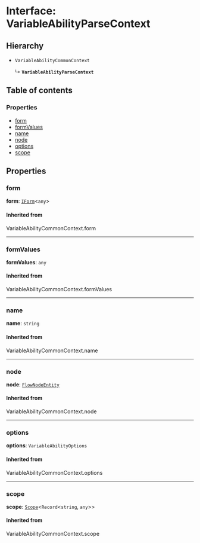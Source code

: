 # Interface: VariableAbilityParseContext

## Hierarchy

* `VariableAbilityCommonContext`

  ↳ **`VariableAbilityParseContext`**

## Table of contents

### Properties

* [form](/auto-docs/fixed-layout-editor/interfaces/VariableAbilityParseContext.md#form)
* [formValues](/auto-docs/fixed-layout-editor/interfaces/VariableAbilityParseContext.md#formvalues)
* [name](/auto-docs/fixed-layout-editor/interfaces/VariableAbilityParseContext.md#name)
* [node](/auto-docs/fixed-layout-editor/interfaces/VariableAbilityParseContext.md#node)
* [options](/auto-docs/fixed-layout-editor/interfaces/VariableAbilityParseContext.md#options)
* [scope](/auto-docs/fixed-layout-editor/interfaces/VariableAbilityParseContext.md#scope)

## Properties

### form

**form**: [`IForm`](/auto-docs/fixed-layout-editor/interfaces/IForm.md)<`any`>

#### Inherited from

VariableAbilityCommonContext.form

***

### formValues

**formValues**: `any`

#### Inherited from

VariableAbilityCommonContext.formValues

***

### name

**name**: `string`

#### Inherited from

VariableAbilityCommonContext.name

***

### node

**node**: [`FlowNodeEntity`](/auto-docs/fixed-layout-editor/classes/FlowNodeEntity-1.md)

#### Inherited from

VariableAbilityCommonContext.node

***

### options

**options**: `VariableAbilityOptions`

#### Inherited from

VariableAbilityCommonContext.options

***

### scope

**scope**: [`Scope`](/auto-docs/fixed-layout-editor/classes/Scope.md)<`Record`<`string`, `any`>>

#### Inherited from

VariableAbilityCommonContext.scope
